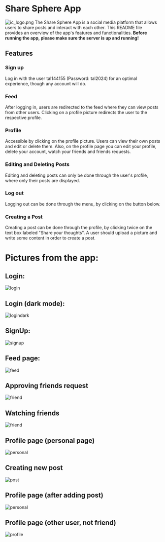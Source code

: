 # Share Sphere App
![ic_logo.png](media/ic_logo.png)
The Share Sphere App is a social media platform that allows users to share posts and interact with each other.
This README file provides an overview of the app's features and functionalities.
**Before running the app, please make sure the server is up and running!**

## Features
### Sign up
Log in with the user tal144155 (Password: tal2024) for an optimal experience, though any account will do.

### Feed
After logging in, users are redirected to the feed where they can view posts from other users.
Clicking on a profile picture redirects the user to the respective profile.

### Profile
Accessible by clicking on the profile picture.
Users can view their own posts and edit or delete them.
Also, on the profile page you can edit your profile, delete your account, watch your friends and friends requests.

### Editing and Deleting Posts
Editing and deleting posts can only be done through the user's profile, where only their posts are displayed.

### Log out
Logging out can be done through the menu, by clicking on the button below.

### Creating a Post
Creating a post can be done through the profile, by clicking twice on the text box labeled "Share your thoughts".
A user should upload a picture and write some content in order to create a post.

# Pictures from the app:
## Login:
![login](media/loginphone.jpg)

## Login (dark mode):
![logindark](media/logindark.jpg)

## SignUp:
![signup](media/signupphone.jpg)

## Feed page:
![feed](media/feedapp.jpg)

## Approving friends request
![friend](media/friendsreqapp.jpg)

## Watching friends
![friend](media/friendsapp.jpg)

## Profile page (personal page)
![personal](media/profileapp.jpg)

## Creating new post
![post](media/newpostapp.jpg)

## Profile page (after adding post)
![personal](media/newpostwatch.jpg)

## Profile page (other user, not friend)
![profile](media/profileotherapp.jpg)
